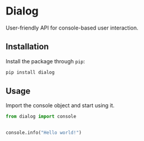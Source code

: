 # Dialog

User-friendly API for console-based user interaction.

## Installation

Install the package through `pip`:

```bash
pip install dialog
```

## Usage

Import the console object and start using it.

```python
from dialog import console


console.info("Hello world!")
```
